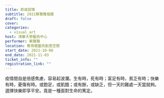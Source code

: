 ```yaml
---
title: 即或疫情
subtitle: 2021蔡雅雅個展
draft: false
cover: 
categories:
  - visual_art
host: 清華大學藝術中心
performer: 蔡雅雅
location: 教育館藝術創意空間
start_date: 2021-10-08
end_date: 2021-11-03
ticket_info: ""
registration_link: ""
---
```


疫情間自是倍感焦慮，容易起波瀾。生有時，死有時；富足有時，貧乏有時；快樂有時，憂傷有時。或飽足，或飢餓；或有餘，或缺乏，但一天的難處一天當就夠。選擇快樂即享平安。竟是一種面對生命的篤定。
